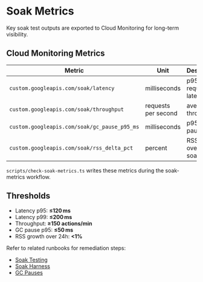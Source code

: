 # Soak Metrics

Key soak test outputs are exported to Cloud Monitoring for long-term visibility.

## Cloud Monitoring Metrics

| Metric | Unit | Description |
| --- | --- | --- |
| `custom.googleapis.com/soak/latency` | milliseconds | p95 request latency |
| `custom.googleapis.com/soak/throughput` | requests per second | average throughput |
| `custom.googleapis.com/soak/gc_pause_p95_ms` | milliseconds | p95 GC pause time |
| `custom.googleapis.com/soak/rss_delta_pct` | percent | RSS growth over the soak run |

`scripts/check-soak-metrics.ts` writes these metrics during the soak-metrics workflow.

## Thresholds

- Latency p95: **≤120 ms**
- Latency p99: **≤200 ms**
- Throughput: **≥150 actions/min**
- GC pause p95: **≤50 ms**
- RSS growth over 24h: **<1%**

Refer to related runbooks for remediation steps:

- [Soak Testing](./soak-testing.md)
- [Soak Harness](./soak-harness.md)
- [GC Pauses](./gc-pauses.md)
